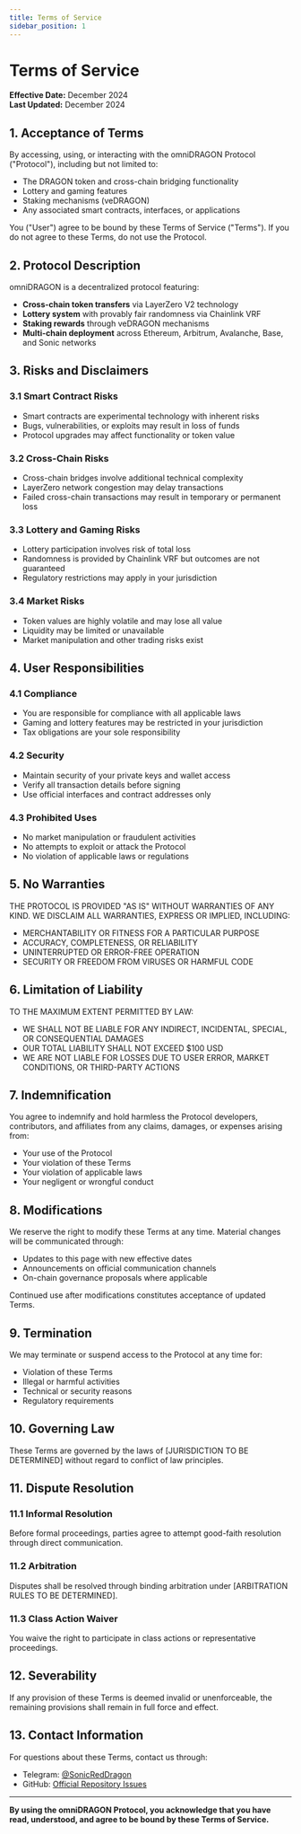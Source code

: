 ```yaml
---
title: Terms of Service
sidebar_position: 1
---
```


# Terms of Service

**Effective Date:** December 2024  
**Last Updated:** December 2024

## 1. Acceptance of Terms

By accessing, using, or interacting with the omniDRAGON Protocol ("Protocol"), including but not limited to:
- The DRAGON token and cross-chain bridging functionality
- Lottery and gaming features
- Staking mechanisms (veDRAGON)
- Any associated smart contracts, interfaces, or applications

You ("User") agree to be bound by these Terms of Service ("Terms"). If you do not agree to these Terms, do not use the Protocol.

## 2. Protocol Description

omniDRAGON is a decentralized protocol featuring:
- **Cross-chain token transfers** via LayerZero V2 technology
- **Lottery system** with provably fair randomness via Chainlink VRF
- **Staking rewards** through veDRAGON mechanisms
- **Multi-chain deployment** across Ethereum, Arbitrum, Avalanche, Base, and Sonic networks

## 3. Risks and Disclaimers

### 3.1 Smart Contract Risks
- Smart contracts are experimental technology with inherent risks
- Bugs, vulnerabilities, or exploits may result in loss of funds
- Protocol upgrades may affect functionality or token value

### 3.2 Cross-Chain Risks
- Cross-chain bridges involve additional technical complexity
- LayerZero network congestion may delay transactions
- Failed cross-chain transactions may result in temporary or permanent loss

### 3.3 Lottery and Gaming Risks
- Lottery participation involves risk of total loss
- Randomness is provided by Chainlink VRF but outcomes are not guaranteed
- Regulatory restrictions may apply in your jurisdiction

### 3.4 Market Risks
- Token values are highly volatile and may lose all value
- Liquidity may be limited or unavailable
- Market manipulation and other trading risks exist

## 4. User Responsibilities

### 4.1 Compliance
- You are responsible for compliance with all applicable laws
- Gaming and lottery features may be restricted in your jurisdiction
- Tax obligations are your sole responsibility

### 4.2 Security
- Maintain security of your private keys and wallet access
- Verify all transaction details before signing
- Use official interfaces and contract addresses only

### 4.3 Prohibited Uses
- No market manipulation or fraudulent activities
- No attempts to exploit or attack the Protocol
- No violation of applicable laws or regulations

## 5. No Warranties

THE PROTOCOL IS PROVIDED "AS IS" WITHOUT WARRANTIES OF ANY KIND. WE DISCLAIM ALL WARRANTIES, EXPRESS OR IMPLIED, INCLUDING:
- MERCHANTABILITY OR FITNESS FOR A PARTICULAR PURPOSE
- ACCURACY, COMPLETENESS, OR RELIABILITY
- UNINTERRUPTED OR ERROR-FREE OPERATION
- SECURITY OR FREEDOM FROM VIRUSES OR HARMFUL CODE

## 6. Limitation of Liability

TO THE MAXIMUM EXTENT PERMITTED BY LAW:
- WE SHALL NOT BE LIABLE FOR ANY INDIRECT, INCIDENTAL, SPECIAL, OR CONSEQUENTIAL DAMAGES
- OUR TOTAL LIABILITY SHALL NOT EXCEED $100 USD
- WE ARE NOT LIABLE FOR LOSSES DUE TO USER ERROR, MARKET CONDITIONS, OR THIRD-PARTY ACTIONS

## 7. Indemnification

You agree to indemnify and hold harmless the Protocol developers, contributors, and affiliates from any claims, damages, or expenses arising from:
- Your use of the Protocol
- Your violation of these Terms
- Your violation of applicable laws
- Your negligent or wrongful conduct

## 8. Modifications

We reserve the right to modify these Terms at any time. Material changes will be communicated through:
- Updates to this page with new effective dates
- Announcements on official communication channels
- On-chain governance proposals where applicable

Continued use after modifications constitutes acceptance of updated Terms.

## 9. Termination

We may terminate or suspend access to the Protocol at any time for:
- Violation of these Terms
- Illegal or harmful activities
- Technical or security reasons
- Regulatory requirements

## 10. Governing Law

These Terms are governed by the laws of [JURISDICTION TO BE DETERMINED] without regard to conflict of law principles.

## 11. Dispute Resolution

### 11.1 Informal Resolution
Before formal proceedings, parties agree to attempt good-faith resolution through direct communication.

### 11.2 Arbitration
Disputes shall be resolved through binding arbitration under [ARBITRATION RULES TO BE DETERMINED].

### 11.3 Class Action Waiver
You waive the right to participate in class actions or representative proceedings.

## 12. Severability

If any provision of these Terms is deemed invalid or unenforceable, the remaining provisions shall remain in full force and effect.

## 13. Contact Information

For questions about these Terms, contact us through:
- Telegram: [@SonicRedDragon](https://t.me/SonicRedDragon)
- GitHub: [Official Repository Issues](https://github.com/lzreddragon)

---

**By using the omniDRAGON Protocol, you acknowledge that you have read, understood, and agree to be bound by these Terms of Service.**
